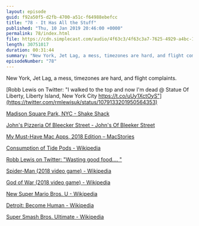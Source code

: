 ```yaml
---
layout: episode
guid: f92a50f5-d2fb-4700-a51c-f64988ebefcc
title: "78 - It Has All the Stuff"
published: "Thu, 10 Jan 2019 20:46:00 +0000"
permalink: 78/index.html
file: https://cdn.simplecast.com/audio/4f63c3/4f63c3a7-7625-4929-a4bc-1ef4cdcbca06/dd973344-b432-4fa7-a6f5-399f6ad805c3/3d3b5332_tc.mp3?aid=rss_feed&feed=7Rzwf7P6
length: 30751017
duration: 00:31:44
summary: "New York, Jet Lag, a mess, timezones are hard, and flight complaints."
episodeNumber: "78"
---
```


New York, Jet Lag, a mess, timezones are hard, and flight complaints.

[Robb Lewis on Twitter: "I walked to the top and now I'm dead @ Statue Of Liberty, Liberty Island, New York City https://t.co/uUy1XctOyS"](https://twitter.com/rmlewisuk/status/1079133201950564353)

[Madison Square Park, NYC - Shake Shack](https://www.shakeshack.com/location/madison-square-park/)

[John's Pizzeria​ Of Bleecker Street - John's Of Bleeker Street](http://www.johnsbrickovenpizza.com/)

[My Must-Have Mac Apps, 2018 Edition – MacStories](https://www.macstories.net/stories/my-must-have-mac-apps-2018-edition/)

[Consumption of Tide Pods - Wikipedia](https://en.wikipedia.org/wiki/Consumption_of_Tide_Pods)

[Robb Lewis on Twitter: "Wasting good food.… "](https://twitter.com/rmlewisuk/status/1083423039012900864)

[Spider-Man (2018 video game) - Wikipedia](https://en.wikipedia.org/wiki/Spider-Man_(2018_video_game))

[God of War (2018 video game) - Wikipedia](https://en.wikipedia.org/wiki/God_of_War_(2018_video_game))

[New Super Mario Bros. U - Wikipedia](https://en.wikipedia.org/wiki/New_Super_Mario_Bros._U#New_Super_Mario_Bros._U_Deluxe)

[Detroit: Become Human - Wikipedia](https://en.wikipedia.org/wiki/Detroit:_Become_Human)

[Super Smash Bros. Ultimate - Wikipedia](https://en.wikipedia.org/wiki/Super_Smash_Bros._Ultimate)
